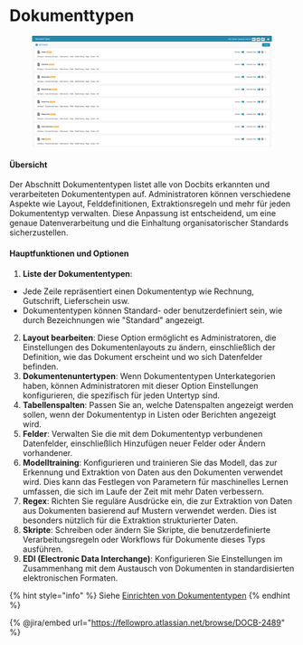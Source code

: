 # Dokumenttypen

<figure><img src="../../../../.gitbook/assets/Bildschirmfoto%202024-05-08%20um%2008.44.19.png" alt=""><figcaption></figcaption></figure>

#### Übersicht

Der Abschnitt Dokumententypen listet alle von Docbits erkannten und verarbeiteten Dokumententypen auf. Administratoren können verschiedene Aspekte wie Layout, Felddefinitionen, Extraktionsregeln und mehr für jeden Dokumententyp verwalten. Diese Anpassung ist entscheidend, um eine genaue Datenverarbeitung und die Einhaltung organisatorischer Standards sicherzustellen.

#### Hauptfunktionen und Optionen

1. **Liste der Dokumententypen**:

* Jede Zeile repräsentiert einen Dokumententyp wie Rechnung, Gutschrift, Lieferschein usw.
* Dokumententypen können Standard- oder benutzerdefiniert sein, wie durch Bezeichnungen wie "Standard" angezeigt.

2. **Layout bearbeiten**: Diese Option ermöglicht es Administratoren, die Einstellungen des Dokumentenlayouts zu ändern, einschließlich der Definition, wie das Dokument erscheint und wo sich Datenfelder befinden.
3. **Dokumentenuntertypen**: Wenn Dokumententypen Unterkategorien haben, können Administratoren mit dieser Option Einstellungen konfigurieren, die spezifisch für jeden Untertyp sind.
4. **Tabellenspalten**: Passen Sie an, welche Datenspalten angezeigt werden sollen, wenn der Dokumententyp in Listen oder Berichten angezeigt wird.
5. **Felder**: Verwalten Sie die mit dem Dokumententyp verbundenen Datenfelder, einschließlich Hinzufügen neuer Felder oder Ändern vorhandener.
6. **Modelltraining**: Konfigurieren und trainieren Sie das Modell, das zur Erkennung und Extraktion von Daten aus den Dokumenten verwendet wird. Dies kann das Festlegen von Parametern für maschinelles Lernen umfassen, die sich im Laufe der Zeit mit mehr Daten verbessern.
7. **Regex**: Richten Sie reguläre Ausdrücke ein, die zur Extraktion von Daten aus Dokumenten basierend auf Mustern verwendet werden. Dies ist besonders nützlich für die Extraktion strukturierter Daten.
8. **Skripte**: Schreiben oder ändern Sie Skripte, die benutzerdefinierte Verarbeitungsregeln oder Workflows für Dokumente dieses Typs ausführen.
9. **EDI (Electronic Data Interchange)**: Konfigurieren Sie Einstellungen im Zusammenhang mit dem Austausch von Dokumenten in standardisierten elektronischen Formaten.

{% hint style="info" %}
Siehe [Einrichten von Dokumententypen](../../../../admin-section/setup/document-types/)
{% endhint %}

{% @jira/embed url="https://fellowpro.atlassian.net/browse/DOCB-2489" %}
